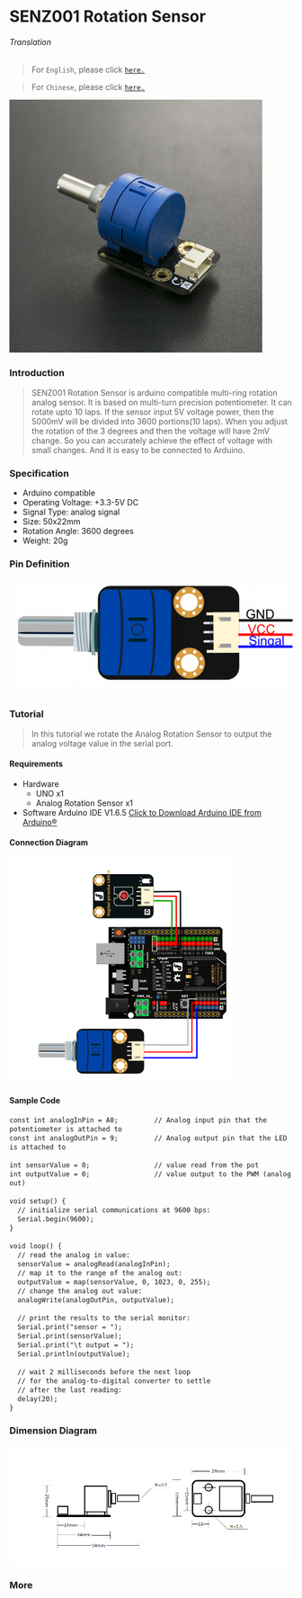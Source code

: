 # SENZ001 Rotation Sensor

###### Translation

> For `English`, please click [`here.`](https://github.com/FizzyStudio/SENZ001-Rotation-Sensor/blob/master/README.md)

> For `Chinese`, please click [`here.`](https://github.com/FizzyStudio/SENZ001-Rotation-Sensor/blob/master/README_cn.md)

![](https://github.com/FizzyStudio/SENZ001-Rotation-Sensor/blob/master/pic/SENZ001.jpg "SENZ001") 

### Introduction

> SENZ001 Rotation Sensor is arduino compatible multi-ring rotation analog sensor. 
It is based on multi-turn precision potentiometer. It can rotate upto 10 laps. 
If the sensor input 5V voltage power, then the 5000mV will be divided into 3600 portions(10 laps). 
When you adjust the rotation of the 3 degrees and then the voltage will have 2mV change. 
So you can accurately achieve the effect of voltage with small changes. 
And it is easy to be connected to Arduino. 

### Specification

* Arduino compatible
* Operating Voltage: +3.3-5V DC
* Signal Type: analog signal
* Size: 50x22mm
* Rotation Angle: 3600 degrees
* Weight: 20g

### Pin Definition

![](https://github.com/FizzyStudio/SENZ001-Rotation-Sensor/blob/master/pic/SENZ001_pin.png "pin")  

### Tutorial

> In this tutorial we rotate the Analog Rotation Sensor to output the analog voltage value in the serial port.

#### Requirements

* Hardware
    * UNO x1
    * Analog Rotation Sensor x1
* Software
    Arduino IDE V1.6.5 [Click to Download Arduino IDE from Arduino®](https://www.arduino.cc/en/Main/Software)


#### Connection Diagram

![](https://github.com/FizzyStudio/SENZ001-Rotation-Sensor/blob/master/pic/SENZ001_Connection.png "Connection") 

#### Sample Code

    const int analogInPin = A0;         // Analog input pin that the potentiometer is attached to
    const int analogOutPin = 9;         // Analog output pin that the LED is attached to

    int sensorValue = 0;                // value read from the pot
    int outputValue = 0;                // value output to the PWM (analog out)
    
    void setup() {
      // initialize serial communications at 9600 bps:
      Serial.begin(9600);
    }
    
    void loop() {
      // read the analog in value:
      sensorValue = analogRead(analogInPin);
      // map it to the range of the analog out:
      outputValue = map(sensorValue, 0, 1023, 0, 255);
      // change the analog out value:
      analogWrite(analogOutPin, outputValue);
    
      // print the results to the serial monitor:
      Serial.print("sensor = ");
      Serial.print(sensorValue);
      Serial.print("\t output = ");
      Serial.println(outputValue);
    
      // wait 2 milliseconds before the next loop
      // for the analog-to-digital converter to settle
      // after the last reading:
      delay(20);
    }



### Dimension Diagram
![](https://github.com/FizzyStudio/SENZ001-Rotation-Sensor/blob/master/pic/SENZ001_Dimension.png "Dimension") 



### More

